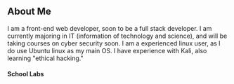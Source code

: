 ## About Me

I am a front-end web developer, soon to be a full stack developer. I am currently majoring in IT (information of technology and science), and will be taking courses on cyber security soon. I am a experienced linux user, as I do use Ubuntu linux as my main OS. I have experience with Kali, also learning "ethical hacking."

#### School Labs ####

